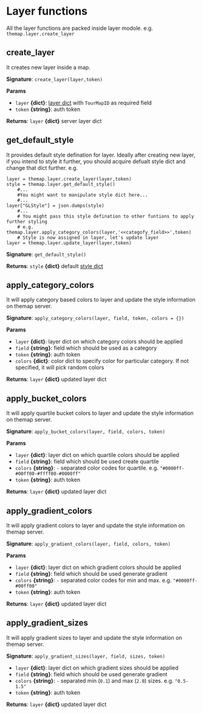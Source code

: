 # Layer functions

All the layer functions are packed inside layer modole. e.g. `themap.layer.create_layer`

## create_layer

It creates new layer inside a map.

**Signature**: `create_layer(layer,token)`

**Params**

- `layer` **{dict}**: [layer dict](concepts/layer_defination.md#object-schema) with `TourMapID` as required field
- `token` **{string}**: auth token

**Returns**: `layer` **{dict}** server layer dict


## get_default_style

It provides default style defination for layer. Ideally after creating new layer, if you intend to style it further, you should acquire defualt style dict and change that dict further. e.g.

    layer = themap.layer.create_layer(layer,token)
    style = themap.layer.get_default_style()
        #...
        #You might want to manipulate style dict here...
        #...
    layer["GLStyle"] = json.dumps(style)
        #...
        # You might pass this style defination to other funtions to apply further styling
        # e.g. themap.layer.apply_category_colors(layer,'<<categofy_field>>',token)
        # Style is now assigned in layer, let's update layer
    layer = themap.layer.update_layer(layer,token)


**Signature**: `get_default_style()`

**Returns**: `style` **{dict}** default [style dict](concepts/layer_style_defination.md#style-object-schema)

## apply_category_colors

It will apply category based colors to layer and update the style information on themap server.

**Signature**: `apply_category_colors(layer, field, token, colors = {})`

**Params**

- `layer` **{dict}**: layer dict on which category colors should be applied
- `field` **{string}**: field which should be used as a category
- `token` **{string}**: auth token
- `colors` **{dict}**: color dict to specify color for particular category. If not specified, it will pick random colors

**Returns**: `layer` **{dict}** updated layer dict

## apply_bucket_colors

It will apply quartile bucket colors to layer and update the style information on themap server.

**Signature**: `apply_bucket_colors(layer, field, colors, token)`

**Params**

- `layer` **{dict}**: layer dict on which quartile colors should be applied
- `field` **{string}**: field which should be used create quartile
- `colors` **{string}**: `-` separated color codes for quartile. e.g. `"#0000ff-#00ff00-#ffff00-#0000ff"`
- `token` **{string}**: auth token

**Returns**: `layer` **{dict}** updated layer dict

## apply_gradient_colors

It will apply gradient colors to layer and update the style information on themap server.

**Signature**: `apply_gradient_colors(layer, field, colors, token)`

**Params**

- `layer` **{dict}**: layer dict on which gradient colors should be applied
- `field` **{string}**: field which should be used generate gradient
- `colors` **{string}**: `-` separated color codes for min and max. e.g. `"#0000ff-#00ff00"`
- `token` **{string}**: auth token

**Returns**: `layer` **{dict}** updated layer dict

## apply_gradient_sizes

It will apply gradient sizes to layer and update the style information on themap server.

**Signature**: `apply_gradient_sizes(layer, field, sizes, token)`

- `layer` **{dict}**: layer dict on which gradient sizes should be applied
- `field` **{string}**: field which should be used generate gradient
- `colors` **{string}**: `-` separated min (`0.1`) and max (`2.0`) sizes. e.g. `"0.5-1.5"`
- `token` **{string}**: auth token

**Returns**: `layer` **{dict}** updated layer dict